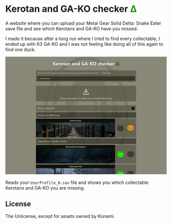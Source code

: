 # Kerotan and GA-KO checker <span style="color: #009600;">Δ</span>

A website where you can upload your Metal Gear Solid Delta: Snake Eater save file and see which Kerotans and GA-KO have you missed.

I made it because after a long run where I tried to find every collectable, I ended up with 63 GA-KO and I was not feeling like doing all of this again to find one duck.

![](screenshots/screenshot.png)

Reads your `UserProfile_0.sav` file and shows you which collectable Kerotans and GA-KO you are missing.

## License

The Unlicense, except for assets owned by Konami.